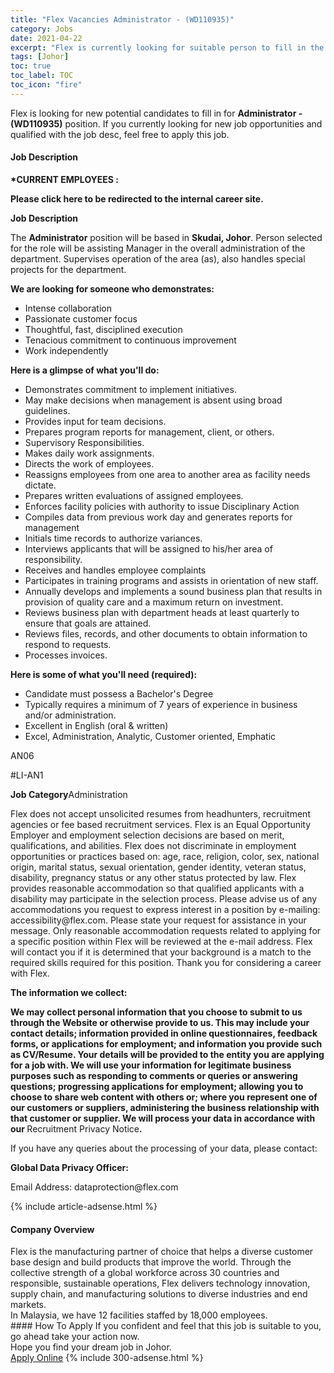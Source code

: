 ```yaml
---
title: "Flex Vacancies Administrator - (WD110935)" 
category: Jobs 
date: 2021-04-22 
excerpt: "Flex is currently looking for suitable person to fill in the Administrator - (WD110935) which based in Johor" 
tags: [Johor] 
toc: true 
toc_label: TOC 
toc_icon: "fire" 
--- 
```


<p>Flex is looking for new potential candidates to fill in for <b>Administrator - (WD110935)</b> position. If you currently looking for new job opportunities and qualified with the job desc, feel free to apply this job.
</p><div><div><h4>Job Description</h4></div><div><div><span><div><p><b>*CURRENT EMPLOYEES&#160;:</b></p><div><p><b><b>Please click&#160;here</b></b><b><b> to be redirected to the internal career site.</b></b></p></div><b>Job Description</b><p>The <b>Administrator</b> position will be based in <b>Skudai, Johor</b>. Person selected for the role will be assisting Manager <span>in the overall administration of the department. Supervises operation of the area (as), also handles special projects for the department.</span></p><p><b>We are looking for someone who demonstrates:</b></p><ul><li>Intense collaboration</li><li>Passionate customer focus</li><li>Thoughtful, fast, disciplined execution</li><li>Tenacious commitment to continuous improvement</li><li>Work independently</li></ul><p><b><span>Here is a glimpse of what you'll do:</span></b></p><ul><li>Demonstrates commitment to implement initiatives.</li><li>May make decisions when management is absent using broad guidelines.</li><li>Provides input for team decisions.</li><li>Prepares program reports for management, client, or others.</li><li>Supervisory Responsibilities.</li><li>Makes daily work assignments.</li><li>Directs the work of employees.</li><li>Reassigns employees from one area to another area as facility needs dictate.</li><li>Prepares written evaluations of assigned employees.</li><li>Enforces facility policies with authority to issue Disciplinary Action</li><li>Compiles data from previous work day and generates reports for management</li><li>Initials time records to authorize variances.</li><li>Interviews applicants that will be assigned to his/her area of responsibility.</li><li>Receives and handles employee complaints</li><li>Participates in training programs and assists in orientation of new staff.</li><li>Annually develops and implements a sound business plan that results in provision of quality care and a maximum return on investment.</li><li>Reviews business plan with department heads at least quarterly to ensure that goals are attained.</li><li>Reviews files, records, and other documents to obtain information to respond to requests.</li><li>Processes invoices.</li></ul><p><b><span>Here is some of what you'll need (required):</span></b></p><ul><li>Candidate must possess a Bachelor's Degree</li><li>Typically requires a minimum of 7 years of experience in business and/or administration.</li><li>Excellent in English (oral &amp; written)</li><li>Excel, Administration, Analytic, Customer oriented, Emphatic</li></ul><p>AN06</p><p>#LI-AN1</p><b>Job Category</b>Administration<p><span>Flex does not accept unsolicited resumes from headhunters, recruitment agencies or fee based recruitment services. Flex is an Equal Opportunity Employer and employment selection decisions are based on merit, qualifications, and abilities. Flex does not discriminate in employment opportunities or practices based on: age, race, religion, color, sex, national origin, marital status, sexual orientation, gender identity, veteran status, disability, pregnancy status or any other status protected by law. Flex provides reasonable accommodation so that qualified applicants with a disability may participate in the selection process. Please advise us of any accommodations you request to express interest in a position by e-mailing: accessibility@flex.com</span><span>. Please state your request for assistance in your message. Only reasonable accommodation requests related to applying for a specific position within Flex will be reviewed at the e-mail address. Flex will contact you if it is determined that your background is a match to the required skills required for this position. Thank you for considering a career with Flex.</span></p><p><b>The information we collect:</b></p><p><b>We may collect personal information that you choose to submit to us through the Website or otherwise provide to us. This may include your contact details; information provided in online questionnaires, feedback forms, or applications for employment; and information you provide such as CV/Resume. Your details will be provided to the entity you are applying for a job with. We will use your information for legitimate business purposes such as responding to comments or queries or answering questions; progressing applications for employment; allowing you to choose to share web content with others or; where you represent one of our customers or suppliers, administering the business relationship with that customer or supplier. We will process your data in accordance with our </b>Recruitment Privacy Notice<b><b>.</b></b></p><p><span>If you have any queries about the processing of your data, please contact:</span></p><p><b>Global Data Privacy Officer:</b></p><p><span>Email Address: dataprotection@flex.com</span></p></div></span></div></div></div> 
{% include article-adsense.html %} 
<div><div><h4>Company Overview</h4></div><div><div><span><div><div>
	Flex is the manufacturing partner of choice that helps a diverse customer base design and build products that improve the world. Through the collective strength of a global workforce across 30 countries and responsible, sustainable operations, Flex delivers technology innovation, supply chain, and manufacturing solutions to diverse industries and end markets.
	<div>
		In Malaysia, we have 12 facilities staffed by 18,000 employees.</div>
</div></div></span></div></div></div> 
#### How To Apply 
If you confident and feel that this job is suitable to you, go ahead take your action now. <br/> 
Hope you find your dream job in Johor. <br/> 
<a href="https://www.jobstreet.com.my/en/job/administrator-wd110935-4545937?jobId=jobstreet-my-job-4545937&" class="btn btn--info" target="_blank" rel="nofollow noopenner">Apply Online</a> 
{% include 300-adsense.html %} 